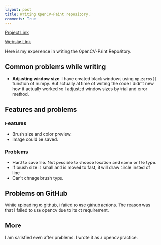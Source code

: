 ```yaml
---
layout: post
title: Writing OpenCV-Paint repository.
comments: True
---
```


[Project Link](https://github.com/parthbyt/OpenCV-Paint)

[Website Link](https://parthbyt.github.io/OpenCV-Paint/)

Here is my experience in writing the OpenCV-Paint Repository.

## Common problems while writing

- **Adjusting window size**: I have created black windows using ```np.zeros()``` function of numpy. But actually at time of writing the code I didn't new how it actually worked so I adjusted window sizes by trial and error method.

## Features and problems

### Features

- Brush size and color preview.
- Image could be saved.

### Problems

- Hard to save file. Not possible to choose location and name or file type.
- If brush size is small and is moved to fast, it will draw circle insted of line.
- Can't chnage brush type.

## Problems on GitHub 

While uploading to github, I failed to use github actions. The reason was that I failed to use opencv due to its qt requirement.

## More

I am satisfied even after problems. I wrote it as a opencv practice.
